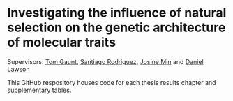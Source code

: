 # Investigating the influence of natural selection on the genetic architecture of molecular traits 

Supervisors: [Tom Gaunt](https://research-information.bris.ac.uk/en/persons/tom-r-gaunt), [Santiago Rodriguez](https://research-information.bris.ac.uk/en/persons/santiago-rodriguez), [Josine Min](https://research-information.bris.ac.uk/en/persons/josine-l-min) and [Daniel Lawson](https://www.bristol.ac.uk/people/person/Daniel-Lawson-b31ab0f0-74d7-4c11-b2bf-0ba32d402523/) 

This GitHub respository houses code for each thesis results chapter and supplementary tables. 
